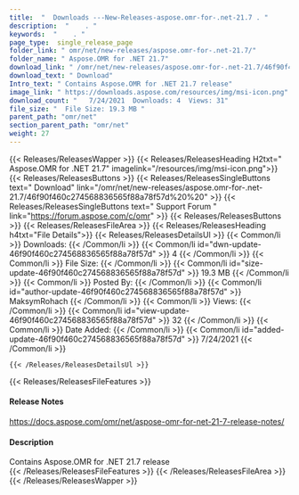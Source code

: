 ```yaml
---
title:  "  Downloads ---New-Releases-aspose.omr-for-.net-21.7 . " 
description:  "    . " 
keywords:  "    . " 
page_type:  single_release_page
folder_link: " omr/net/new-releases/aspose.omr-for-.net-21.7/"
folder_name: " Aspose.OMR for .NET 21.7"
download_link: " /omr/net/new-releases/aspose.omr-for-.net-21.7/46f90f460c274568836565f88a78f57d"
download_text: " Download"
Intro_text: " Contains Aspose.OMR for .NET 21.7 release"
image_link: " https://downloads.aspose.com/resources/img/msi-icon.png"
download_count: "   7/24/2021  Downloads: 4  Views: 31"
file_size: "  File Size: 19.3 MB "
parent_path: "omr/net"
section_parent_path: "omr/net"
weight: 27 
---
```


{{< Releases/ReleasesWapper >}}
  {{< Releases/ReleasesHeading H2txt=" Aspose.OMR for .NET 21.7" imagelink="/resources/img/msi-icon.png">}}
  {{< Releases/ReleasesButtons >}}
    {{< Releases/ReleasesSingleButtons text=" Download" link="/omr/net/new-releases/aspose.omr-for-.net-21.7/46f90f460c274568836565f88a78f57d%20%20" >}}
    {{< Releases/ReleasesSingleButtons text=" Support Forum " link="https://forum.aspose.com/c/omr" >}}
  {{< Releases/ReleasesButtons >}}
  {{< Releases/ReleasesFileArea >}}
    {{< Releases/ReleasesHeading h4txt="File Details">}}
    {{< Releases/ReleasesDetailsUl >}}
            {{< Common/li  >}} Downloads: {{< /Common/li >}} 
      {{< Common/li id="dwn-update-46f90f460c274568836565f88a78f57d" >}} 4 {{< /Common/li >}} 
      {{< Common/li  >}} File Size: {{< /Common/li >}} 
      {{< Common/li id="size-update-46f90f460c274568836565f88a78f57d" >}} 19.3 MB {{< /Common/li >}} 
      {{< Common/li  >}} Posted By: {{< /Common/li >}} 
      {{< Common/li id="author-update-46f90f460c274568836565f88a78f57d" >}} MaksymRohach {{< /Common/li >}} 
      {{< Common/li  >}} Views: {{< /Common/li >}} 
      {{< Common/li id="view-update-46f90f460c274568836565f88a78f57d" >}} 32 {{< /Common/li >}} 
      {{< Common/li  >}} Date Added: {{< /Common/li >}} 
      {{< Common/li id="added-update-46f90f460c274568836565f88a78f57d" >}} 7/24/2021 {{< /Common/li >}} 

    {{< /Releases/ReleasesDetailsUl >}}

  {{< Releases/ReleasesFileFeatures >}}
      <h4>Release Notes</h4><div><a href="https://docs.aspose.com/omr/net/aspose-omr-for-net-21-7-release-notes/">https://docs.aspose.com/omr/net/aspose-omr-for-net-21-7-release-notes/</a></div><h4>Description</h4><div class="HTMLDescription">Contains Aspose.OMR for .NET 21.7 release</div>
  {{< /Releases/ReleasesFileFeatures >}}
 {{< /Releases/ReleasesFileArea >}}
{{< /Releases/ReleasesWapper >}}


